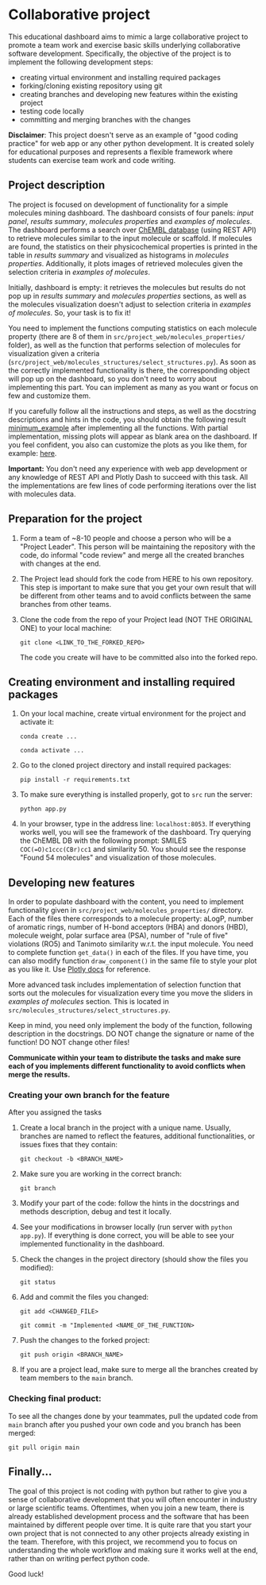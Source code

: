 # Collaborative project

This educational dashboard aims to mimic a large collaborative project to promote a team work and exercise basic skills underlying collaborative software development.
Specifically, the objective of the project is to implement the following development steps:

- creating virtual environment and installing required packages
- forking/cloning existing repository using git
- creating branches and developing new features within the existing project
- testing code locally
- committing and merging branches with the changes

**Disclaimer**: 
This project doesn't serve as an example of "good coding practice" for web app or any other python development.
It is created solely for educational purposes and represents a flexible framework where students can exercise team work and code writing.

## Project description

The project is focused on development of functionality for a simple molecules mining dashboard. The dashboard consists of four panels: *input panel*, *results summary*, *molecules properties* and *examples of molecules*. 
The dashboard performs a search over [ChEMBL database](https://www.ebi.ac.uk/chembl/) (using REST API) to retrieve molecules similar to the input molecule or scaffold. 
If molecules are found, the statistics on their physicochemical properties is printed in the table in *results summary* and visualized as histograms in *molecules properties*. 
Additionally, it plots images of retrieved molecules given the selection criteria in *examples of molecules*. 

Initially, dashboard is empty: it retrieves the molecules but results do not pop up in *results summary* and *molecules properties* sections, as well as the molecules visualization doesn't adjust to selection criteria in *examples of molecules*. 
So, your task is to fix it! 

You need to implement the functions computing statistics on each molecule property (there are 8 of them in `src/project_web/molecules_properties/` folder), as well as the function that performs selection of molecules for visualization given a criteria (`src/project_web/molecules_structures/select_structures.py`). 
As soon as the correctly implemented functionality is there, the corresponding object will pop up on the dashboard, so you don't need to worry about implementing this part. 
You can implement as many as you want or focus on few and customize them. 

If you carefully follow all the instructions and steps, as well as the docstring descriptions and hints in the code, you should obtain the following result [minimum_example](./dashboard_examples/example_min.pdf) after implementing all the functions. 
With partial implementation, missing plots will appear as blank area on the dashboard. 
If you feel confident, you also can customize the plots as you like them, for example: [here](./dashboard_examples/example_custom.pdf).

**Important:** You don't need any experience with web app development or any knowledge of REST API and Plotly Dash to succeed with this task. 
All the implementations are few lines of code performing iterations over the list with molecules data.

## Preparation for the project

1. Form a team of ~8-10 people and choose a person who will be a "Project Leader". This person will be maintaining the repository with the code, do informal "code review" and merge all the created branches with changes at the end.

2. The Project lead should fork the code from HERE to his own repository. This step is important to make sure that you get your own result that will be different from other teams and to avoid conflicts between the same branches from other teams.

3. Clone the code from the repo of your Project lead (NOT THE ORIGINAL ONE) to your local machine: 

   `git clone <LINK_TO_THE_FORKED_REPO>`

   The code you create will have to be committed also into the forked repo.

## Creating environment and installing required packages

1. On your local machine, create virtual environment for the project and activate it:

   `conda create ...`

   `conda activate ...`

2. Go to the cloned project directory and install required packages:

   `pip install -r requirements.txt`

3. To make sure everything is installed properly, got to `src` run the server:

   `python app.py`

4. In your browser, type in the address line: `localhost:8053`. If everything works well, you will see the framework of the dashboard. Try querying the ChEMBL DB with the following prompt: SMILES `COC(=O)c1ccc(CBr)cc1` and similarity 50. You should see the response "Found 54 molecules" and visualization of those molecules.


## Developing new features

In order to populate dashboard with the content, you need to implement functionality given in `src/project_web/molecules_properties/` directory. 
Each of the files there corresponds to a molecule property: aLogP, number of aromatic rings, number of H-bond acceptors (HBA) and donors (HBD), molecule weight, polar surface area (PSA), number of "rule of five" violations (RO5) and Tanimoto similarity w.r.t. the input molecule. 
You need to complete function `get_data()` in each of the files. 
If you have time, you can also modify function `draw_component()` in the same file to style your plot as you like it. 
Use [Plotly docs](https://plotly.com/python/) for reference. 

More advanced task includes implementation of selection function that sorts out the molecules for visualization every time you move the sliders in *examples of molecules* section. 
This is located in `src/molecules_structures/select_structures.py`. 

Keep in mind, you need only implement the body of the function, following description in the docstrings. 
DO NOT change the signature or name of the function! 
DO NOT change other files! 

**Communicate within your team to distribute the tasks and make sure each of you implements different functionality to avoid conflicts when merge the results.**

### Creating your own branch for the feature

After you assigned the tasks

1. Create a local branch in the project with a unique name. Usually, branches are named to reflect the features, additional functionalities, or issues fixes that they contain:

   `git checkout -b <BRANCH_NAME>`

2. Make sure you are working in the correct branch:

   `git branch`

3. Modify your part of the code: follow the hints in the docstrings and methods description, debug and test it locally.

4. See your modifications in browser locally (run server with `python app.py`). If everything is done correct, you will be able to see your implemented functionality in the dashboard. 

5. Check the changes in the project directory (should show the files you modified):

   `git status`

6. Add and commit the files you changed:

   `git add <CHANGED_FILE>`

   `git commit -m "Implemented <NAME_OF_THE_FUNCTION>`

7. Push the changes to the forked project:

   `git push origin <BRANCH_NAME>`

8. If you are a project lead, make sure to merge all the branches created by team members to the `main` branch. 

### Checking final product:

To see all the changes done by your teammates, pull the updated code from `main` branch after you pushed your own code and you branch has been merged:

   `git pull origin main`

## Finally...

The goal of this project is not coding with python but rather to give you a sense of collaborative development that you will often encounter in industry or large scientific teams. 
Oftentimes, when you join a new team, there is already established development process and the software that has been maintained by different people over time.
It is quite rare that you start your own project that is not connected to any other projects already existing in the team. 
Therefore, with this project, we recommend you to focus on understanding the whole workflow and making sure it works well at the end, rather than on writing perfect python code. 

Good luck!